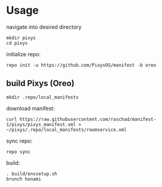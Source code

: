 Usage
=====
navigate into desired directory
    
    mkdir pixys
    cd pixys
    
initialize repo:

    repo init -u https://github.com/PixysOS/manifest -b oreo

build Pixys (Oreo)
---------------
    mkdir .repo/local_manifests

download manifest: 

    curl https://raw.githubusercontent.com/raschad/manifest-1/pixys/pixys_manifest.xml > ~/pixys/.repo/local_manifests/roomservice.xml

sync repo:

    repo sync

build:

    . build/envsetup.sh
    brunch honami

